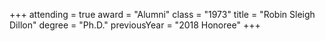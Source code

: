 +++
attending  = true
award      = "Alumni"
class      = "1973"
title      = "Robin Sleigh Dillon"
degree     = "Ph.D."
previousYear = "2018 Honoree"
+++
